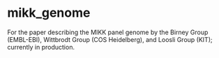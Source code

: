 # mikk_genome
For the paper describing the MIKK panel genome by the Birney Group (EMBL-EBI), Wittbrodt Group (COS Heidelberg), and Loosli Group (KIT); currently in production.
